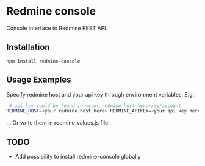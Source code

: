 Redmine console
=========

Console interface to Redmine REST API.

Installation
------------

``npm install redmine-console``


Usage Examples
--------------

Specify redmine host and your api key through environment variables. E.g.:

```bash
 # api key could be found in <your redmine host here>/my/account
REDMINE_HOST=<your redmine host here> REDMINE_APIKEY=<your api key here> node node_modules/index.js --add_time --activity_id 9 --project_id 1 --hours 1

```

... Or write them in redmine_values.js file:


TODO
-----

* Add possibility to install redmine-console globally
